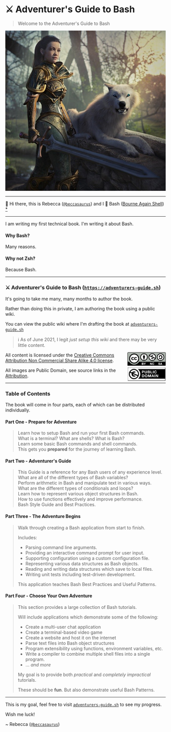 # ⚔️ Adventurer's Guide to Bash

> Welcome to the Adventurer's Guide to Bash

![Woman with wolf](Adventurer's%20Guide/Images/AdventurersGuideToBash.jpg)

---

👋 Hi there, this is Rebecca ([`@beccasaurus`][]) and I 💖 Bash ([Bourne Again Shell][bash]) [\*](BashWiki)

[bash]: https://www.gnu.org/software/bash/
[bashwiki]: https://en.wikipedia.org/wiki/Bash_(Unix_shell)

---

I am writing my first technical book. I'm writing it about Bash.

#### Why Bash?

Many reasons.

#### Why not Zsh?

Because Bash.

---

### ⚔️ Adventurer's Guide to Bash ([`https://adventurers-guide.sh`][guide])

It's going to take me many, many months to author the book.

Rather than doing this in private, I am authoring the book using a public wiki.

You can view the public wiki where I'm drafting the book at [`adventurers-guide.sh`][guide]

[guide]: https://adventurers-guide.sh

> ℹ️ As of June 2021, I legit _just setup this wiki_ and there may be very little content.

<img alt="CC BY-NC-SA" src="Adventurer's%20Guide/Images/by-nc-sa.png" height=42 align=right />

All content is licensed under the [Creative Commons Attribution Non Commercial Share Alike 4.0 license][cc].

<img alt="CC BY-NC-SA" src="Adventurer's%20Guide/Images/public-domain.png" height=42 align=right />

All images are Public Domain, see source links in the [Attribution](Adventurer's%20Guide/Images/Attribution.md).

[cc]: https://creativecommons.org/licenses/by-nc-sa/4.0/

---

### Table of Contents

The book will come in four parts, each of which can be distributed individually.

#### Part One - Prepare for Adventure

> Learn how to setup Bash and run your first Bash commands.  
> What is a terminal? What are shells? What is Bash?  
> Learn some basic Bash commands and shell commands.  
> This gets you **prepared** for the journey of learning Bash.

#### Part Two - Adventurer's Guide

> This Guide is a reference for any Bash users of any experience level.  
> What are all of the different types of Bash variables?  
> Perform arithmetic in Bash and manipulate text in various ways.  
> What are the different types of conditionals and loops?  
> Learn how to represent various object structures in Bash.  
> How to use functions effectively and improve performance.  
> Bash Style Guide and Best Practices.

#### Part Three - The Adventure Begins

> Walk through creating a Bash application from start to finish.
>
> Includes:
>
> - Parsing command line arguments.
> - Providing an interactive command prompt for user input.
> - Supporting configuration using a custom configuration file.
> - Representing various data structures as Bash objects.
> - Reading and writing data structures which save to local files.
> - Writing unit tests including test-driven development.
>
> This application teaches Bash Best Practices and Useful Patterns.

#### Part Four - Choose Your Own Adventure

> This section provides a large collection of Bash tutorials.
>
> Will include applications which demonstrate some of the following:
>
> - Create a multi-user chat application
> - Create a terminal-based video game
> - Create a website and host it on the internet
> - Parse text files into Bash object structures
> - Program extensibility using functions, environment variables, etc.
> - Write a compiler to combine multiple shell files into a single program.
> - ... _and more_
>
> My goal is to provide both _practical_ and _completely impractical_ tutorials.
>
> These should be **fun**. But also demonstrate useful Bash Patterns.

---

This is my goal, feel free to visit [`adventurers-guide.sh`][guide] to see my progress.

Wish me luck!

~ Rebecca ([`@beccasaurus`][])

[`@beccasaurus`]: https://github.com/beccasaurus
